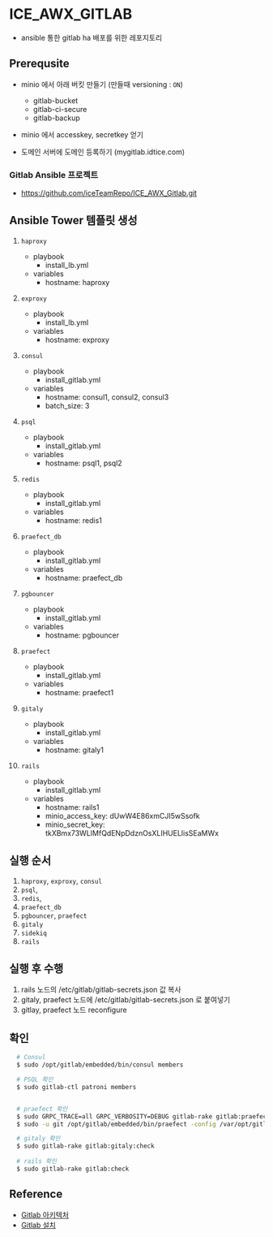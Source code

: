 # ICE_AWX_GITLAB

- ansible 통한 gitlab ha 배포를 위한 레포지토리

## Prerequsite

- minio 에서 아래 버킷 만들기 (만들때 versioning : `ON`)
  - gitlab-bucket
  - gitlab-ci-secure
  - gitlab-backup

- minio 에서 accesskey, secretkey 얻기

- 도메인 서버에 도메인 등록하기 (mygitlab.idtice.com)

### Gitlab Ansible 프로젝트

- https://github.com/iceTeamRepo/ICE_AWX_Gitlab.git

## Ansible Tower 템플릿 생성

1. `haproxy`
   - playbook
     - install_lb.yml
   - variables
     - hostname: haproxy

1. `exproxy`
    - playbook
      - install_lb.yml
    - variables
      - hostname: exproxy

1. `consul`
   - playbook
     - install_gitlab.yml
   - variables
     - hostname: consul1, consul2, consul3
     - batch_size: 3

2. `psql`
   - playbook
     - install_gitlab.yml
   - variables
     - hostname: psql1, psql2

2. `redis`
   - playbook
     - install_gitlab.yml
   - variables
     - hostname: redis1

2. `praefect_db`
   - playbook
     - install_gitlab.yml
   - variables
     - hostname: praefect_db


3. `pgbouncer`
   - playbook
     - install_gitlab.yml
   - variables
     - hostname: pgbouncer


3. `praefect`
   - playbook
     - install_gitlab.yml
   - variables
     - hostname: praefect1

4. `gitaly`
   - playbook
     - install_gitlab.yml
   - variables
     - hostname: gitaly1

5.  `rails`
    - playbook
      - install_gitlab.yml
    - variables
      - hostname: rails1
      - minio_access_key: dUwW4E86xmCJI5wSsofk
      - minio_secret_key: tkXBmx73WLIMfQdENpDdznOsXLIHUELlisSEaMWx


## 실행 순서

 1. `haproxy`, `exproxy`, `consul`
 2. `psql`, 
 3. `redis`, 
 4. `praefect_db`
 5. `pgbouncer`, `praefect`
 6. `gitaly`
 7. `sidekiq`
 8. `rails`
 
## 실행 후 수행
 
1. rails 노드의 /etc/gitlab/gitlab-secrets.json 값 복사
2. gitaly, praefect 노드에  /etc/gitlab/gitlab-secrets.json 로 붙여넣기
3. gitlay, praefect 노드 reconfigure
 

## 확인

  ```bash
    # Consul
    $ sudo /opt/gitlab/embedded/bin/consul members

    # PSQL 확인
    $ sudo gitlab-ctl patroni members

  
    # praefect 확인 
    $ sudo GRPC_TRACE=all GRPC_VERBOSITY=DEBUG gitlab-rake gitlab:praefect:check
    $ sudo -u git /opt/gitlab/embedded/bin/praefect -config /var/opt/gitlab/praefect/config.toml sql-ping

    # gitaly 확인
    $ sudo gitlab-rake gitlab:gitaly:check 
    
    # rails 확인
    $ sudo gitlab-rake gitlab:check
  ```

## Reference

- [Gitlab 아키텍처](https://docs.gitlab.com/administration/reference_architectures/#requirements)
- [Gitlab 설치](https://about.gitlab.com/install/#ubuntu)